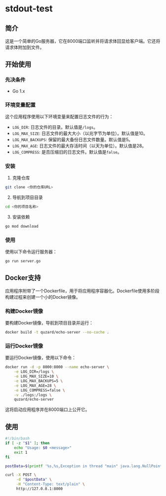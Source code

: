 # stdout-test

## 简介

这是一个简单的Go服务器，它在8000端口监听并将请求体回显给客户端。它还将请求体附加到文件。

## 开始使用

### 先决条件

- Go 1.x

### 环境变量配置

这个应用程序使用以下环境变量来配置日志文件的行为：

- `LOG_DIR`: 日志文件的目录。默认值是`/logs`。
- `LOG_MAX_SIZE`: 日志文件的最大大小（以兆字节为单位）。默认值是10。
- `LOG_MAX_BACKUPS`: 保留的最大备份日志文件数量。默认值是5。
- `LOG_MAX_AGE`: 日志文件的最大存活时间（以天为单位）。默认值是28。
- `LOG_COMPRESS`: 是否压缩旧的日志文件。默认值是`false`。

### 安装

1. 克隆仓库
```sh
git clone <你的仓库URL>
```
2. 导航到项目目录
```sh
cd <你的项目名称>
```
3. 安装依赖
```sh
go mod download
```

### 使用

使用以下命令运行服务器：
```sh
go run server.go
```

## Docker支持

应用程序附带了一个Dockerfile，用于将应用程序容器化。Dockerfile使用多阶段构建过程来创建一个小的Docker镜像。

### 构建Docker镜像

要构建Docker镜像，导航到项目目录并运行：

```sh
docker build -t quzard/echo-server --no-cache .
```

### 运行Docker镜像

要运行Docker镜像，使用以下命令：

```sh
docker run -d -p 8000:8000 --name echo-server \
    -e LOG_DIR=/logs \
    -e LOG_MAX_SIZE=10 \
    -e LOG_MAX_BACKUPS=5 \
    -e LOG_MAX_AGE=28 \
    -e LOG_COMPRESS=false \
    -v ./logs:/logs \
    quzard/echo-server
```

这将启动应用程序并在8000端口上公开它。

## 使用

```bash
#!/bin/bash
if [ -z "$1" ]; then
    echo "Usage: $0 <message>"
    exit 1
fi

postData=$(printf '%s,%s,Exception in thread "main" java.lang.NullPointerException\n     at com.example.myproject.Book.getTitle\n     at com.example.myproject.Book.getTitle\n     at com.example.myproject.Book.getTitle\n    ...23 more' "$1" "$2")

curl -X POST \
     -d "$postData" \
     -H "Content-Type: text/plain" \
     http://127.0.0.1:8000
```